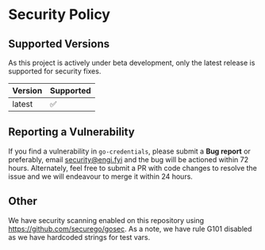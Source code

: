 # Security Policy

## Supported Versions

As this project is actively under beta development, only the latest release is supported for security fixes.

| Version | Supported          |
| ------- | ------------------ |
| latest  | :white_check_mark: |

## Reporting a Vulnerability

If you find a vulnerability in `go-credentials`, please submit a __Bug report__ or preferably, email security@engi.fyi and the bug will be actioned within 72 hours. Alternately, feel free to submit a PR with code changes to resolve the issue and we will endeavour to merge it within 24 hours.

## Other

We have security scanning enabled on this repository using https://github.com/securego/gosec. As a note, we have rule G101 disabled as we have hardcoded strings for test vars.
